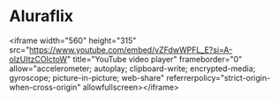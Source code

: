 # Aluraflix
&lt;iframe width="560" height="315" src="https://www.youtube.com/embed/vZFdwWPFL_E?si=A-olzUItzCOIctoW" title="YouTube video player" frameborder="0" allow="accelerometer; autoplay; clipboard-write; encrypted-media; gyroscope; picture-in-picture; web-share" referrerpolicy="strict-origin-when-cross-origin" allowfullscreen>&lt;/iframe>
